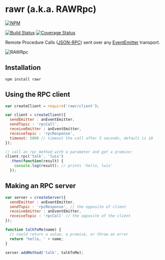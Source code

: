 # rawr (a.k.a. RAWRpc)

[![NPM](https://nodei.co/npm/rawr.png?compact=true)](https://nodei.co/npm/rawr/)

[![Build Status](https://travis-ci.org/iceddev/rawr.svg?branch=master)](https://travis-ci.org/iceddev/rawr) [![Coverage Status](https://coveralls.io/repos/iceddev/rawr/badge.svg?branch=master)](https://coveralls.io/r/iceddev/rawr?branch=master)



Remote Procedure Calls ([JSON-RPC](http://json-rpc.org/wiki/specification)) sent over any [EventEmitter](https://nodejs.org/dist/latest-v8.x/docs/api/events.html#events_class_eventemitter) transport.

![RAWRpc](https://rawgithub.com/phated/badart/master/reptar_rawr.jpg)




## Installation

`npm install rawr`

## Using the RPC client

```javascript
var createClient = require('rawr/client');

var client = createClient({
  sendEmitter : anEventEmitter,
  sendTopic : 'rpcCall',
  receiveEmitter : anEventEmitter,
  receiveTopic : 'rpcResponse',
  timeout: 5000 // timeout the call after 5 seconds, default is 10
});

// call an rpc method with a parameter and get a promise:
client.rpc('talk', 'luis')
  .then(function(result) {
    console.log(result); // prints 'hello, luis'
  });

```


## Making an RPC server

```javascript
var server = createServer({
  sendEmitter : anEventEmitter,
  sendTopic : 'rpcResponse', // the opposite of client
  receiveEmitter : anEventEmitter,
  receiveTopic : 'rpcCall' // the opposite of the client
});

function talkToMe(name) {
  // could return a value, a promise, or throw an error
  return 'hello, ' + name;
}

server.addMethod('talk', talkToMe);

```
